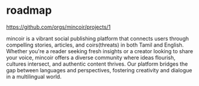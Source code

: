 # roadmap

https://github.com/orgs/mincoir/projects/1

mincoir is a vibrant social publishing platform that connects users through compelling stories, articles, and coirs(threats) in both Tamil and English. Whether you're a reader seeking fresh insights or a creator looking to share your voice, mincoir offers a diverse community where ideas flourish, cultures intersect, and authentic content thrives. Our platform bridges the gap between languages and perspectives, fostering creativity and dialogue in a multilingual world.
